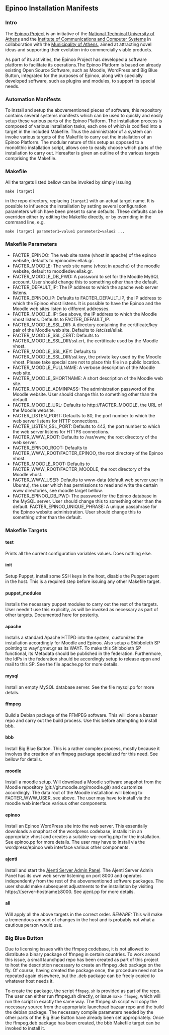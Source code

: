 ## Epinoo Installation Manifests

### Intro

The [Epinoo Project](http://www.epinoo.gr/) is an initiative of the [National Technical University of Athens](http://www.ntua.gr) and the [Institute of Communications and Computer Systems](http://www.iccs.gr) in collaboration with the [Municipality of Athens](https://www.cityofathens.gr/), aimed at attracting novel ideas and supporting their evolution into commercially viable products.

As part of its activities, the Epinoo Project has developed a software platform to facilitate its operations.The Epinoo Platform is based on already existing Open Source Software, such as Moodle, WordPress and Big Blue Button, integrated for the purposes of Epinoo, along with specially developed software, such as plugins and modules, to support its special needs. 

### Automation Manifests

To install and setup the abovementioned pieces of software, this repository contains several systems manifests which can be used to quickly and easily setup these various parts of the Epinoo Platform. The installation process is composed of various installation tasks, each one of which is codified into a target in the included Makefile. Thus the administrator of a system can invoke various targets of the Makefile to carry out the installation of an Epinoo Platform. The modular nature of this setup as opposed to a monolithic installation script, allows one to easily choose which parts of the installation to carry out. Hereafter is given an outline of the various targets comprising the Makefile.

### Makefile 

All the targets listed bellow can be invoked by simply issuing 

`make [target]`

in the repo directory, replacing `[target]` with an actual target name. It is possible to influence the installation by setting several configuration parameters which have been preset to sane defaults. These defaults can be overriden either by editing the Makefile directly, or by overriding in the command line, e.g.

`make [target] parameter1=value1 parameter2=value2 ...`

### Makefile Parameters

* FACTER_EPINOO: The web site name (vhost in apache) of the epinoo website, defaults to epinoodev.ellak.gr.
* FACTER_MOODLE: The web site name (vhost in apache) of the moodle website, default to moodledev.ellak.gr.
* FACTER_MOODLE_DB_PWD: A password to set for the Moodle MySQL account. User should change this to something other than the default.
* FACTER_DEFAULT_IP: The IP address to which the apache web server listens.
* FACTER_EPINOO_IP: Defaults to FACTER_DEFAULT_IP, the IP address to which the Epinoo vhost listens. It is possible to have the Epinoo and the Moodle web sites listen to different addresses.
* FACTER_MOODLE_IP: See above, the IP address to which the Moodle vhost listens. Defaults to FACTER_DEFAULT_IP.
* FACTER_MOODLE_SSL_DIR: A directory containing the certificate/key pair of the Moodle web site. Defaults to /etc/ssl/ellak. 
* FACTER_MOODLE_SSL_CERT: Defaults to FACTER_MOODLE_SSL_DIR/ssl.crt, the certificate used by the Moodle vhost.
* FACTER_MOODLE_SSL_KEY: Defaults to FACTER_MOODLE_SSL_DIR/ssl.key, the private key used by the Moodle vhost. Please take special care not to place this file in a public location.
* FACTER_MOODLE_FULLNAME: A verbose description of the Moodle web site.
* FACTER_MOODLE_SHORTNAME: A short description of the Moodle web site.
* FACTER_MOODLE_ADMINPASS: The administration password of the Moodle website. User should change this to something other than the default.
* FACTER_MOODLE_URL: Defaults to http://FACTER_MOODLE, the URL of the Moodle website.
* FACTER_LISTEN_PORT: Defaults to 80, the port number to which the web server listens for HTTP connections.
* FACTER_LISTEN_SSL_PORT: Defaults to 443, the port number to which the web server listens for HTTPS connections.
* FACTER_WWW_ROOT: Defaults to /var/www, the root directory of the web server.
* FACTER_EPINOO_ROOT: Defaults to FACTER_WWW_ROOT/FACTER_EPINOO, the root directory of the Epinoo vhost.
* FACTER_MOODLE_ROOT: Defaults to FACTER_WWW_ROOT/FACTER_MOODLE, the root directory of the Moodle vhost.
* FACTER_WWW_USER: Defaults to www-data (default web server user in Ubuntu), the user which has permissions to read and write the certain www directories, see moodle target bellow.
* FACTER_EPINOO_DB_PWD: The password for the Epinoo database in the MySQL server. User should change this to something other than the default.
FACTER_EPINOO_UNIQUE_PHRASE: A unique passphrase for the Epinoo website administration. User should change this to something other than the default. 

### Makefile Targets

#### test
Prints all the current configuration variables values. Does nothing else.

#### init
Setup Puppet, install some SSH keys in the host, disable the Puppet agent in the host. This is a required step before issuing any other Makefile target.

#### puppet_modules
Installs the necessary puppet modules to carry out the rest of the targets. User needn't use this explicitly, as will be invoked as necessary as part of other targets. Documented here for posterity.

#### apache
Installs a standard Apache HTTPD into the system, customizes the installation accordingly for Moodle and Epinoo. Also setup a Shibboleth SP pointing to wayf.grnet.gr as its WAYF. To make this Shibboleth SP functional, its Metadata should be published in the federation. Furthermore, the IdPs in the federation should be accordingly setup to release eppn and mail to this SP. See the file apache.pp for more details. 

#### mysql
Install an empty MySQL database server. See the file mysql.pp for more detals.

#### ffmpeg
Build a Debian package of the FFMPEG software. This will clone a bazaar repo and carry out the build process. Use this before attempting to install bbb.

#### bbb
Install Big Blue Button. This is a rather complex process, mostly because it involves the creation of an ffmpeg package specialized for this need. See bellow for details.

#### moodle
Install a moodle setup. Will download a Moodle software snapshot from the Moodle repository (git://git.moodle.org/moodle.git) and customize accordingly. The data root of the Moodle installation will belong to FACTER_WWW_USER, see above. The user may have to install via the moodle web interface various other components.

#### epinoo
Install an Epinoo WordPress site into the web server. This essentially downloads a snaphost of the wordpress codebase, installs it in an appropriate vhost and creates a suitable wp-config.php for the installation. See epinoo.pp for more details. The user may have to install via the wordpress/epinoo web interface various other components.

#### ajenti
Install and start the [Ajenti Server Admin Panel](http://ajenti.org). The Ajenti Server Admin Panel has its own web server listening on port 8000 and operates independently from the rest of the abovementioned software packages. The user should make subsequent adjustments to the installation by visiting https://[server-hostname]:8000. See ajent.pp for more details.

#### all
Will apply all the above targets in the correct order. *BEWARE:* This will make a tremendous amount of changes in the host and is probably not what a cautious person would use. 


### Big Blue Button

Due to licensing issues with the ffmpeg codebase, it is not allowed to distribute a binary package of ffmpeg in certain countries. To work around this issue, a small launchpad repo has been created as part of this project to host the description necessary to create an ffmpeg .deb package on the fly. Of course, having created the package once, the procedure need not be repeated again elsewhere, but the .deb package can be freely copied to whatever host needs it. 

To create the package, the script `ffmpeg.sh` is provided as part of the repo. The user can either run ffmpeg.sh directly, or issue `make ffmpeg`, which will run the script in exactly the same way. The ffmpeg.sh script will copy the necessary source from the appropriate launchpad bazaar repo and the build the debian package. The necessary compile parameters needed by the other parts of the Big Blue Button have already been set appropriately. Once the ffmpeg.deb package has been created, the bbb Makefile target can be invoked to install it. 






